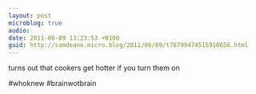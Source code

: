 ```yaml
---
layout: post
microblog: true
audio: 
date: 2011-06-09 13:23:53 +0100
guid: http://samdeane.micro.blog/2011/06/09/t78799474515910656.html
---
```

turns out that cookers get hotter if you turn them on

#whoknew
#brainwotbrain
